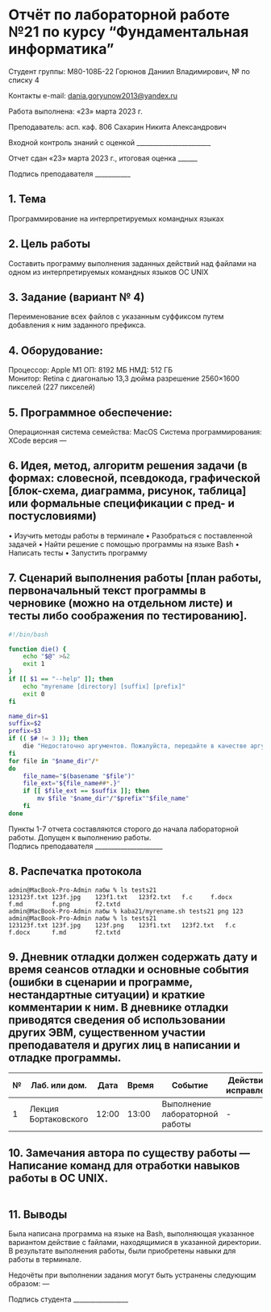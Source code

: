 # Отчёт по лабораторной работе №21 по курсу “Фундаментальная информатика”

Студент группы: М80-108Б-22 Горюнов Даниил Владимирович, № по списку 4 

Контакты e-mail: dania.goryunow2013@yandex.ru

Работа выполнена: «23» марта 2023 г.

Преподаватель: асп. каф. 806 Сахарин Никита Александрович

Входной контроль знаний с оценкой _______________________

Отчет сдан «23» марта 2023 г., итоговая оценка ______

Подпись преподавателя ___________


## 1. Тема
Программирование на интерпретируемых командных языках
## 2. Цель работы
Составить программу выполнения заданных действий над файлами на одном из интерпретируемых командных языков ОС UNIX
## 3. Задание (вариант № 4)
Переименование всех файлов с указанным суффиксом путем добавления к ним заданного префикса.
## 4. Оборудование:
Процессор: Apple M1
ОП: 8192 МБ
НМД: 512 ГБ  
Монитор: Retina c диагональю 13,3 дюйма разрешение 2560×1600 пикселей (227 пикселей)
## 5. Программное обеспечение:
Операционная система семейства: MacOS 
Система программирования: XCode версия — 
## 6. Идея, метод, алгоритм решения задачи (в формах: словесной, псевдокода, графической [блок-схема, диаграмма, рисунок, таблица] или формальные спецификации с пред- и постусловиями)
• Изучить методы работы в терминале
• Разобраться с поставленной задачей
• Найти решение с помощью программы на языке Bash
• Написать тесты 
• Запустить программу
## 7. Сценарий выполнения работы [план работы, первоначальный текст программы в черновике (можно на отдельном листе) и тесты либо соображения по тестированию]. 
```Shell:/Lab-21/myrename.sh
#!/bin/bash

function die() {
    echo "$@" >&2
    exit 1
}
if [[ $1 == "--help" ]]; then
    echo "myrename [directory] [suffix] [prefix]"
    exit 0
fi

name_dir=$1
suffix=$2
prefix=$3
if (( $# != 3 )); then
    die "Недостаточно аргументов. Пожалуйста, передайте в качестве аргумента имя. Пример: $0 Desktop/МАИ/первый txt 123"
fi
for file in "$name_dir"/*
do 
    file_name="$(basename "$file")"
    file_ext="${file_name##*.}"
    if [[ $file_ext == $suffix ]]; then 
        mv $file "$name_dir"/"$prefix""$file_name"
    fi
done
```
Пункты 1-7 отчета составляются сторого до начала лабораторной работы.
Допущен к выполнению работы.  
Подпись преподавателя _____________________
## 8. Распечатка протокола 
```
admin@MacBook-Pro-Admin лабы % ls tests21                                      
123123f.txt	123f.jpg	123f1.txt	123f2.txt	f.c		f.docx		f.md		f.png		f2.txtd
admin@MacBook-Pro-Admin лабы % kaba21/myrename.sh tests21 png 123   
admin@MacBook-Pro-Admin лабы % ls tests21
123123f.txt	123f.jpg	123f.png	123f1.txt	123f2.txt	f.c		f.docx		f.md		f2.txtd
```
## 9. Дневник отладки должен содержать дату и время сеансов отладки и основные события (ошибки в сценарии и программе, нестандартные ситуации) и краткие комментарии к ним. В дневнике отладки приводятся сведения об использовании других ЭВМ, существенном участии преподавателя и других лиц в написании и отладке программы.

| № |  Лаб. или дом. | Дата | Время | Событие | Действие по исправлению | Примечание |
| ------ | ------ | ------ | ------ | ------ | ------ | ------ |
| 1 | Лекция Бортаковского | 12:00 | 13:00 | Выполнение лабораторной работы | - | - |
## 10. Замечания автора по существу работы — Написание команд для отработки навыков работы в ОС UNIX.
```

```
## 11. Выводы
Была написана программа на языке на Bash, выполняющая указанное вариантом действие c faйлами, находящимися в указанной директории. В результате выполнения работы, были приобретены навыки для работы в терминале.

Недочёты при выполнении задания могут быть устранены следующим образом: —

Подпись студента _________________


